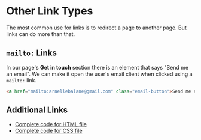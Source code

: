 # Other Link Types

The most common use for links is to redirect a page to another page. But links can do more than that.

## `mailto:` Links

In our page's **Get in touch** section there is an element that says "Send me an email". We can make it open the user's email client when clicked using a `mailto:` link.

```html
<a href="mailto:arnellebalane@gmail.com" class="email-button">Send me an email</a>
```

## Additional Links

- [Complete code for HTML file](https://github.com/arnellebalane/skourse-html-css-workshop/blob/07-links/index.html)
- [Complete code for CSS file](https://github.com/arnellebalane/skourse-html-css-workshop/blob/07-links/index.css)
